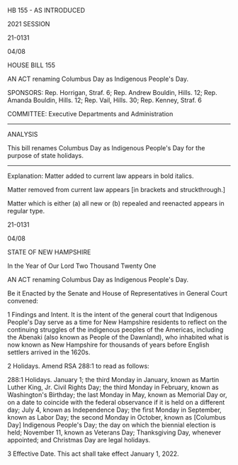  HB 155 - AS INTRODUCED

 

 

2021 SESSION

 21-0131

 04/08

 

HOUSE BILL 155

 

AN ACT renaming Columbus Day as Indigenous People's Day.

 

SPONSORS: Rep. Horrigan, Straf. 6; Rep. Andrew Bouldin, Hills. 12; Rep. Amanda Bouldin, Hills. 12; Rep. Vail, Hills. 30; Rep. Kenney, Straf. 6

 

COMMITTEE: Executive Departments and Administration

 

-----------------------------------------------------------------

 

ANALYSIS

 

 This bill renames Columbus Day as Indigenous People's Day for the purpose of state holidays.

 

- - - - - - - - - - - - - - - - - - - - - - - - - - - - - - - - - - - - - - - - - - - - - - - - - - - - - - - - - - - - - - - - - - - - - - - - - - - 

 

Explanation: Matter added to current law appears in bold italics.

 Matter removed from current law appears [in brackets and struckthrough.]

 Matter which is either (a) all new or (b) repealed and reenacted appears in regular type.

 21-0131

 04/08

 

STATE OF NEW HAMPSHIRE

 

In the Year of Our Lord Two Thousand Twenty One

 

AN ACT renaming Columbus Day as Indigenous People's Day.

 

Be it Enacted by the Senate and House of Representatives in General Court convened:

 

 1 Findings and Intent. It is the intent of the general court that Indigenous People's Day serve as a time for New Hampshire residents to reflect on the continuing struggles of the indigenous peoples of the Americas, including the Abenaki (also known as People of the Dawnland), who inhabited what is now known as New Hampshire for thousands of years before English settlers arrived in the 1620s. 

 2 Holidays. Amend RSA 288:1 to read as follows:

 288:1 Holidays. January 1; the third Monday in January, known as Martin Luther King, Jr. Civil Rights Day; the third Monday in February, known as Washington's Birthday; the last Monday in May, known as Memorial Day or, on a date to coincide with the federal observance if it is held on a different day; July 4, known as Independence Day; the first Monday in September, known as Labor Day; the second Monday in October, known as [Columbus Day] Indigenous People's Day; the day on which the biennial election is held; November 11, known as Veterans Day; Thanksgiving Day, whenever appointed; and Christmas Day are legal holidays.

 3 Effective Date. This act shall take effect January 1, 2022.

